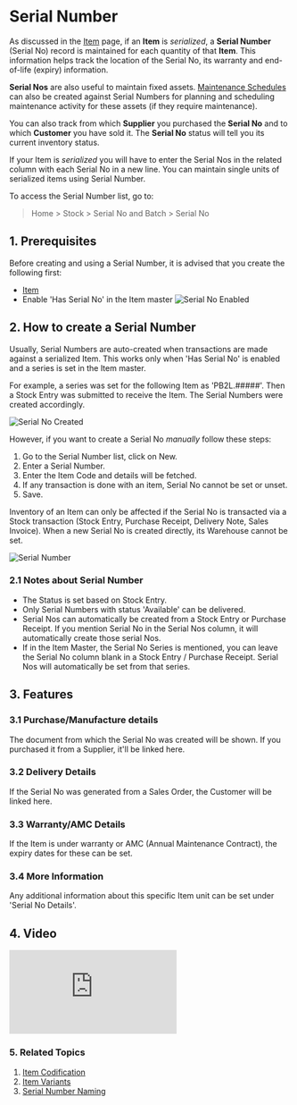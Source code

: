 <!-- add-breadcrumbs -->
# Serial Number

As discussed in the [Item](/docs/user/manual/en/stock/item) page, if an **Item** is _serialized_, a
**Serial Number** (Serial No) record is maintained for each quantity of that
**Item**. This information helps track the location of the Serial
No, its warranty and end-of-life (expiry) information.

**Serial Nos** are also useful to maintain fixed assets. [Maintenance Schedules](/docs/user/manual/en/support/maintenance-schedule) can also be created against Serial Numbers for planning and scheduling maintenance activity for these assets (if they require maintenance).

You can also track from which **Supplier** you purchased the **Serial No** and
to which **Customer** you have sold it. The **Serial No** status will tell you
its current inventory status.

If your Item is _serialized_ you will have to enter the Serial Nos in the
related column with each Serial No in a new line.
You can maintain single units of serialized items using Serial Number.

To access the Serial Number list, go to:
> Home > Stock > Serial No and Batch > Serial No

## 1. Prerequisites
Before creating and using a Serial Number, it is advised that you create the following first:

* [Item](/docs/user/manual/en/stock/item)
* Enable 'Has Serial No' in the Item master
    ![Serial No Enabled](/docs/assets/img/stock/serial-no-enabled.png)


## 2. How to create a Serial Number
Usually, Serial Numbers are auto-created when transactions are made against a serialized Item. This works only when 'Has Serial No' is enabled and a series is set in the Item master.

For example, a series was set for the following Item as 'PB2L.#####'. Then a Stock Entry was submitted to receive the Item. The Serial Numbers were created accordingly.

![Serial No Created](/docs/assets/img/stock/serial-no-created.png)

However, if you want to create a Serial No _manually_ follow these steps:

1. Go to the Serial Number list, click on New.
1. Enter a Serial Number.
1. Enter the Item Code and details will be fetched.
1. If any transaction is done with an item, Serial No cannot be set or unset.
1. Save.

Inventory of an Item can only be affected if the Serial No is transacted via a
Stock transaction (Stock Entry, Purchase Receipt, Delivery Note, Sales
Invoice). When a new Serial No is created directly, its Warehouse cannot be
set.

<img class="screenshot" alt="Serial Number" src="{{docs_base_url}}/assets/img/stock/serial-no.png">

### 2.1 Notes about Serial Number

* The Status is set based on Stock Entry.
* Only Serial Numbers with status 'Available' can be delivered.
* Serial Nos can automatically be created from a Stock Entry or Purchase Receipt. If you mention Serial No in the Serial Nos column, it will automatically create those serial Nos.
* If in the Item Master, the Serial No Series is mentioned, you can leave the Serial No column blank in a Stock Entry / Purchase Receipt. Serial Nos will automatically be set from that series.

## 3. Features
### 3.1 Purchase/Manufacture details
The document from which the Serial No was created will be shown. If you purchased it from a Supplier, it'll be linked here.

### 3.2 Delivery Details
If the Serial No was generated from a Sales Order, the Customer will be linked here.

### 3.3 Warranty/AMC Details
If the Item is under warranty or AMC (Annual Maintenance Contract), the expiry dates for these can be set.

### 3.4 More Information
Any additional information about this specific Item unit can be set under 'Serial No Details'.

## 4. Video
<div class="embed-container">
    <iframe src="https://www.youtube.com/embed/Q4tYKYTbVek" frameborder="0" allow="autoplay; encrypted-media" allowfullscreen>
    </iframe>
</div>

### 5. Related Topics
1. [Item Codification](/docs/user/manual/en/stock/articles/item-codification)
1. [Item Variants](/docs/user/manual/en/stock/item-variants)
1. [Serial Number Naming](/docs/user/manual/en/stock/articles/serial-no-naming)


